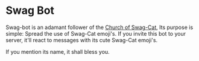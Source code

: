 # Swag Bot

Swag-bot is an adamant follower of the [Church of Swag-Cat](https://www.youtube.com/watch?v=dQw4w9WgXcQ),
Its purpose is simple: Spread the use of Swag-Cat emoji's.
If you invite this bot to your server, it'll react to messages with its cute Swag-Cat emoji's.

If you mention its name, it shall bless you.
